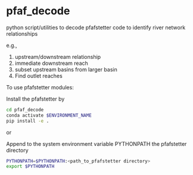 # pfaf_decode
python script/utilities to decode pfafstetter code to identify river network relationships

e.g., 
1. upstream/downstream relationship
2. immediate downstream reach
3. subset upstream basins from larger basin
4. Find outlet reaches


To use pfafstetter modules:

Install the pfafstetter by

```bash
cd pfaf_decode 
conda activate $ENVIRONMENT_NAME
pip install -e .
```
or

Append to the system environment variable PYTHONPATH the pfafstetter directory 

```bash
PYTHONPATH=$PYTHONPATH:<path_to_pfafstetter directory>
export $PYTHONPATH
```
